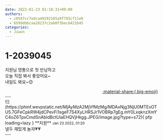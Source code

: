 ```yaml
---
date: 2022-01-23 01:18:31+09:00
authors:
  - c0587cc7edca49292165a9f795cf11e0
  - 6599dbbcaa26237c2ab0f3becb421b45
categories:
  - Jiwon
---
```


# 1-2039045

<div class="post-container" markdown="1">
<div class="content-container md-sidebar__scrollwrap" markdown="1">

지원님 영통으로 첫 만남하고<br>오늘 직접 봐서 좋았어요~<br>내일도 봐요~😊

</div>
</div>

<div style="text-align: right;" markdown="1">
<a href="https://weverse.io/fromis9/fanpost/1-2039045" style="text-align: right;">:material-share:{.big-emoji}</a>
</div>
---

<div class="comments-container md-sidebar__scrollwrap" markdown="1">
<div class="comment" markdown="1">
<div class='id-container' markdown="1">
![](https://phinf.wevpstatic.net/MjAyMzA2MjVfMzMg/MDAxNjg3NjU0MTExOTU5.7GFeCpkRW4jdCPevFi1sgeF7S4XyLHRSJr1VOBRp7gEg.mY0LxqknzXmYC4oZ6TpxCmdSnAbldBctUiaEHQVjHkgg.JPEG/image.jpg?type=s72){ pfp loading=lazy }
**<span class="artist">지원</span>** <small>Jan 23 2022, 01:20</small><br>
</div>
<div class='comment-body' markdown="1">
낼두 재밌게 놀쟈💗💗
</div>
</div>
</div>
---

